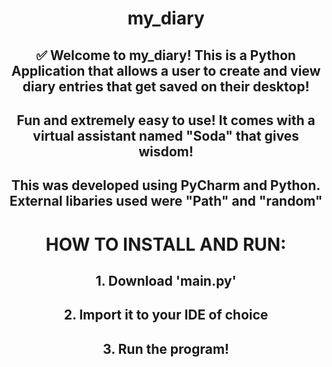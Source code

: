 <div><div align="center">
  
<h1> my_diary </h1>
  
## ✅ Welcome to my_diary! This is a Python Application that allows a user to create and view diary entries that get saved on their desktop!

## Fun and extremely easy to use! It comes with a virtual assistant named "Soda" that gives wisdom!

## This was developed using PyCharm and Python. External libaries used were "Path" and "random"

# HOW TO INSTALL AND RUN:
## 1. Download 'main.py'
## 2. Import it to your IDE of choice
## 3. Run the program!
</div>

